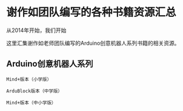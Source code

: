 # 谢作如团队编写的各种书籍资源汇总

从2014年开始，我们开始

这里汇集谢作如老师团队编写的Arduino创意机器人系列书籍的相关资源。

## Arduino创意机器人系列

	Mind+版本（小学版）

	ArduBlock版本（中学版）

	Mind+版本（中小学版）

